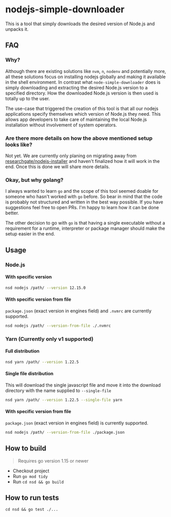 # nodejs-simple-downloader

This is a tool that simply downloads the desired version of Node.js and unpacks
it.

## FAQ

### Why?

Although there are existing solutions like `nvm`, `n`, `nodenv` and potentially
more, all these solutions focus on installing nodejs globally and making it
available in the shell environment. In contrast what `node-simple-downloader` does is
simply downloading and extracting the desired Node.js version to a specified directory.
How the downloaded Node.js version is then used is totally up to the user.

The use-case that triggered the creation of this tool is that all our nodejs applications
specify themselves which version of Node.js they need. This allows app developers to take
care of maintaining the local Node.js installation without involvement of system operators.

### Are there more details on how the above mentioned setup looks like?

Not yet. We are currently only planing on migrating away from
[researchgate/nodejs-installer](https://github.com/researchgate/nodejs-installer/tree/researchgate)
and haven't finalized how it will work in the end. Once this is done we will share more details.

### Okay, but why golang?

I always wanted to learn `go` and the scope of this tool seemed doable for
someone who hasn't worked with `go` before. So bear in mind that the code is probably not
structured and written in the best way possible. If you have suggestions feel
free to open PRs. I'm happy to learn how it can be done better.

The other decision to go with `go` is that having a single executable without a requirement for a
runtime, interpreter or package manager should make the setup easier in the end.

## Usage

### Node.js

#### With specific version

```bash
nsd nodejs /path/ --version 12.15.0
```

#### With specific version from file

`package.json` (exact version in engines field) and `.nvmrc` are currently supported.

```bash
nsd nodejs /path/ --version-from-file ./.nvmrc
```

### Yarn (Currently only v1 supported)

#### Full distribution

```bash
nsd yarn /path/ --version 1.22.5
```

#### Single file distribution

This will download the single javascript file and move it into the download directory with the name supplied to `--single-file`

```bash
nsd yarn /path/ --version 1.22.5 --single-file yarn
```

#### With specific version from file

`package.json` (exact version in engines field) is currently supported.

```bash
nsd nodejs /path/ --version-from-file ./package.json
```

## How to build

> Requires go version 1.15 or newer

- Checkout project
- Run `go mod tidy`
- Run `cd nsd && go build`

## How to run tests

`cd nsd && go test ./...`
